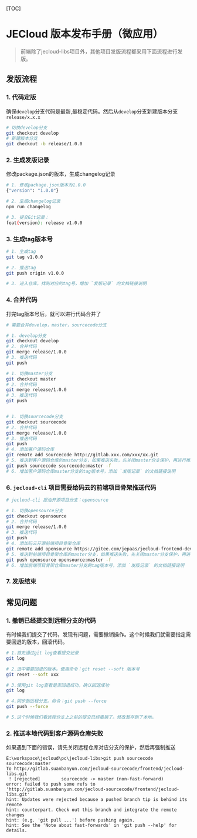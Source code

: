 [TOC]
# JECloud 版本发布手册（微应用）
> 前端除了jecloud-libs项目外，其他项目发版流程都采用下面流程进行发版。
## 发版流程
### 1. 代码定版
确保`develop`分支代码是最新,最稳定代码。然后从`develop`分支新建版本分支`release/x.x.x`

```bash
# 切换develop分支
git checkout develop
# 新建版本分支
git checkout -b release/1.0.0
```
### 2. 生成发版记录
修改package.json的版本，生成changelog记录

```bash
# 1. 修改package.json版本为1.0.0
{"version": "1.0.0"}

# 2. 生成changelog记录
npm run changelog

# 3. 提交Git记录：
feat(version): release v1.0.0
```
### 3. 生成tag版本号

```bash
# 1. 生成tag
git tag v1.0.0

# 2. 推送tag
git push origin v1.0.0

# 3. 进入仓库，找到对应的tag号，增加 `发版记录` 的文档链接说明
```

### 4. 合并代码
打完tag版本号后，就可以进行代码合并了
```bash
# 需要合并develop，master，sourcecode分支

# 1. develop分支
git checkout develop
# 2. 合并代码
git merge release/1.0.0
# 3. 推送代码
git push

# 1. 切换master分支
git checkout master
# 2. 合并代码
git merge release/1.0.0
# 3. 推送代码
git push


# 1. 切换sourcecode分支
git checkout sourcecode
# 2. 合并代码
git merge release/1.0.0
# 3. 推送代码
git push
# 4. 添加客户源码仓库
git remote add sourcecode http://gitlab.xxx.com/xxx/xx.git
# 5. 推送到客户源码仓库的master分支，如果推送失败，先关闭master分支保护，再进行推送
git push sourcecode sourcecode:master -f
# 6. 增加客户源码仓库master分支的tag版本号，添加 `发版记录` 的文档链接说明

```

### 6. `jecloud-cli` 项目需要给码云的前端项目骨架推送代码

```bash
# jecloud-cli 提油开源项目分支：opensource

# 1. 切换opensource分支
git checkout opensource
# 2. 合并代码
git merge release/1.0.0
# 3. 推送代码
git push
# 4. 添加码云开源前端项目骨架仓库
git remote add opensource https://gitee.com/jepaas/jecloud-frontend-develop.git
# 5. 推送到前端项目骨架仓库的master分支，如果推送失败，先关闭master分支保护，再进行推送
git push opensource opensource:master -f
# 6. 增加前端项目骨架仓库master分支的tag版本号，添加 `发版记录` 的文档链接说明

```

### 7. 发版结束
## 常见问题
### 1. 撤销已经提交到远程分支的代码
有时候我们提交了代码，发现有问题，需要撤销操作。这个时候我们就需要指定需要回退的版本，回滚代码。

```bash
# 1.首先通过git log查看提交记录
git log

# 2.选中需要回退的版本。使用命令：git reset --soft 版本号
git reset --soft xxx

# 3.使用git log查看是否回退成功，确认回退成功
git log

# 4.同步到远程分支。命令：git push --force
git push --force

# 5.这个时候我们看远程分支上之前的提交已经撤销了。修改暂存到了本地。
```

### 2. 推送本地代码到客户源码仓库失败
如果遇到下面的错误，请先关闭远程仓库对应分支的保护，然后再强制推送
```
E:\workspace\jecloud\pc\jecloud-libs>git push sourcecode sourcecode:master
To http://gitlab.suanbanyun.com/jecloud-sourcecode/frontend/jecloud-libs.git
 ! [rejected]        sourcecode -> master (non-fast-forward)
error: failed to push some refs to 'http://gitlab.suanbanyun.com/jecloud-sourcecode/frontend/jecloud-libs.git'
hint: Updates were rejected because a pushed branch tip is behind its remote
hint: counterpart. Check out this branch and integrate the remote changes
hint: (e.g. 'git pull ...') before pushing again.
hint: See the 'Note about fast-forwards' in 'git push --help' for details.
```
